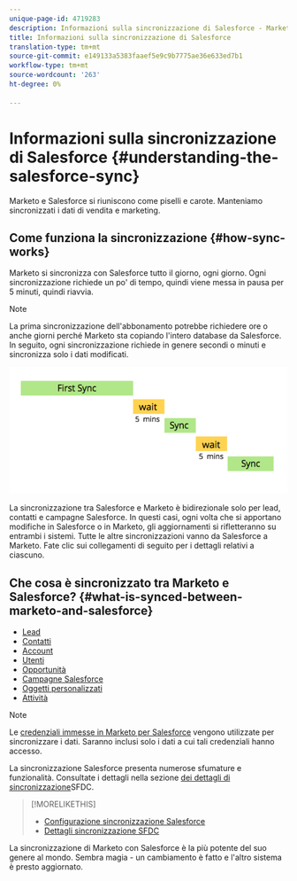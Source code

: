 ```yaml
---
unique-page-id: 4719283
description: Informazioni sulla sincronizzazione di Salesforce - Marketo Docs - Documentazione del prodotto
title: Informazioni sulla sincronizzazione di Salesforce
translation-type: tm+mt
source-git-commit: e149133a5383faaef5e9c9b7775ae36e633ed7b1
workflow-type: tm+mt
source-wordcount: '263'
ht-degree: 0%

---
```



# Informazioni sulla sincronizzazione di Salesforce {#understanding-the-salesforce-sync}

Marketo e Salesforce si riuniscono come piselli e carote. Manteniamo sincronizzati i dati di vendita e marketing.

## Come funziona la sincronizzazione {#how-sync-works}

Marketo si sincronizza con Salesforce tutto il giorno, ogni giorno. Ogni sincronizzazione richiede un po&#39; di tempo, quindi viene messa in pausa per 5 minuti, quindi riavvia.

>[!NOTE]
>
>La prima sincronizzazione dell&#39;abbonamento potrebbe richiedere ore o anche giorni perché Marketo sta copiando l&#39;intero database da Salesforce. In seguito, ogni sincronizzazione richiede in genere secondi o minuti e sincronizza solo i dati modificati.

![](assets/sync-illustration.png)

La sincronizzazione tra Salesforce e Marketo è bidirezionale solo per lead, contatti e campagne Salesforce. In questi casi, ogni volta che si apportano modifiche in Salesforce o in Marketo, gli aggiornamenti si rifletteranno su entrambi i sistemi. Tutte le altre sincronizzazioni vanno da Salesforce a Marketo. Fate clic sui collegamenti di seguito per i dettagli relativi a ciascuno.

## Che cosa è sincronizzato tra Marketo e Salesforce? {#what-is-synced-between-marketo-and-salesforce}

* [Lead](sfdc-sync-details/sfdc-sync-lead-sync.md)
* [Contatti](sfdc-sync-details/sfdc-sync-contact-sync.md)
* [Account](sfdc-sync-details/sfdc-sync-account-sync.md)
* [Utenti](sfdc-sync-details/sfdc-sync-lead-account-owner-sync.md)
* [Opportunità](sfdc-sync-details/sfdc-sync-opportunity-sync.md)
* [Campagne Salesforce](sfdc-sync-details/sfdc-sync-campaign-sync.md)
* [Oggetti personalizzati](sfdc-sync-details/sfdc-sync-custom-object-sync.md)
* [Attività](sfdc-sync-details/sfdc-sync-activity-sync.md)

>[!NOTE]
>
>Le [credenziali immesse in Marketo per Salesforce](setup/enterprise-unlimited-edition/step-2-of-3-create-a-salesforce-user-for-marketo-enterprise-unlimited.md) vengono utilizzate per sincronizzare i dati. Saranno inclusi solo i dati a cui tali credenziali hanno accesso.

La sincronizzazione Salesforce presenta numerose sfumature e funzionalità. Consultate i dettagli nella sezione [dei dettagli di sincronizzazione](http://docs.marketo.com/display/docs/sfdc+sync+details)SFDC.

>[!MORELIKETHIS]
>
>* [Configurazione sincronizzazione Salesforce](http://docs.marketo.com/display/docs/setup)
>* [Dettagli sincronizzazione SFDC](http://docs.marketo.com/display/docs/sfdc+sync+details)

>



La sincronizzazione di Marketo con Salesforce è la più potente del suo genere al mondo. Sembra magia - un cambiamento è fatto e l&#39;altro sistema è presto aggiornato.